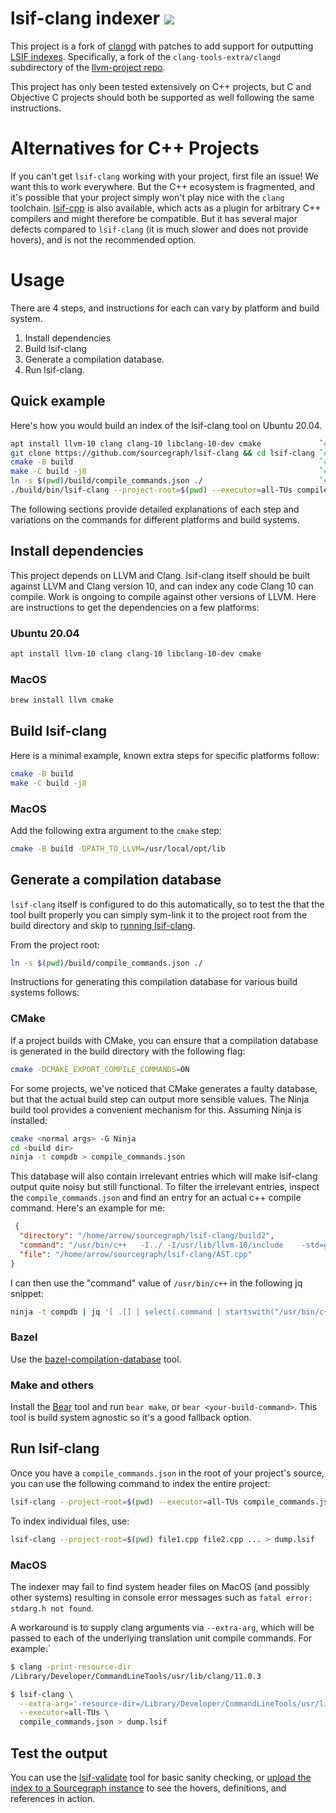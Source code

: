 # lsif-clang indexer ![](https://img.shields.io/badge/status-development-yellow?style=flat)

This project is a fork of [clangd](https://clangd.llvm.org/) with patches to add support for outputting [LSIF indexes](https://microsoft.github.io/language-server-protocol/specifications/lsif/0.5.0/specification/). Specifically, a fork of the `clang-tools-extra/clangd` subdirectory of the [llvm-project repo](https://github.com/llvm/llvm-project/).

This project has only been tested extensively on C++ projects, but C and Objective C projects should both be supported as well following the same instructions.

# Alternatives for C++ Projects

If you can't get `lsif-clang` working with your project, first file an issue! We want this to work everywhere. 
But the C++ ecosystem is fragmented, and it's possible that your project simply won't play nice with the `clang` toolchain. 
[lsif-cpp](https://github.com/sourcegraph/lsif-cpp) is also available, which acts as a plugin for arbitrary C++ compilers and might therefore be compatible. 
But it has several major defects compared to `lsif-clang` (it is much slower and does not provide hovers), and is not the recommended option.

# Usage

There are 4 steps, and instructions for each can vary by platform and build system.

1. Install dependencies
1. Build lsif-clang
1. Generate a compilation database.
1. Run lsif-clang.

## Quick example
Here's how you would build an index of the lsif-clang tool on Ubuntu 20.04.

```sh
apt install llvm-10 clang clang-10 libclang-10-dev cmake             `# install dependencies`
git clone https://github.com/sourcegraph/lsif-clang && cd lsif-clang `# get the code`
cmake -B build                                                       `# configure lsif-clang`
make -C build -j8                                                    `# build lsif-clang`
ln -s $(pwd)/build/compile_commands.json ./                          `# link the compilation database to the project root`
./build/bin/lsif-clang --project-root=$(pwd) --executor=all-TUs compile_commands.json > dump.lsif `# generate an index`
```

The following sections provide detailed explanations of each step and variations on the commands for different platforms and build systems.

## Install dependencies

This project depends on LLVM and Clang. lsif-clang itself should be built against LLVM and Clang version 10, and can index any code Clang 10 can compile. Work is ongoing to compile against other versions of LLVM. Here are instructions to get the dependencies on a few platforms:

### Ubuntu 20.04

```sh
apt install llvm-10 clang clang-10 libclang-10-dev cmake
```

### MacOS

```sh
brew install llvm cmake
```

## Build lsif-clang
Here is a minimal example, known extra steps for specific platforms follow:

```sh
cmake -B build
make -C build -j8
```

### MacOS
Add the following extra argument to the `cmake` step:
```sh
cmake -B build -DPATH_TO_LLVM=/usr/local/opt/lib
```

## Generate a compilation database

`lsif-clang` itself is configured to do this automatically, so to test the that the tool built properly you can simply sym-link it to the project root from the build directory and skip to [running lsif-clang]().

From the project root:
```sh
ln -s $(pwd)/build/compile_commands.json ./
```

Instructions for generating this compilation database for various build systems follows:

### CMake

If a project builds with CMake, you can ensure that a compilation database is generated in the build directory with the following flag:
```sh
cmake -DCMAKE_EXPORT_COMPILE_COMMANDS=ON
```

For some projects, we've noticed that CMake generates a faulty database, but that the actual build step can output more sensible values. The Ninja build tool provides a convenient mechanism for this. Assuming Ninja is installed:

```sh
cmake <normal args> -G Ninja
cd <build dir>
ninja -t compdb > compile_commands.json
```

This database will also contain irrelevant entries which will make lsif-clang output quite noisy but still functional. To filter the irrelevant entries, inspect the `compile_commands.json` and find an entry for an actual c++ compile command. Here's an example for me:
```json
 {
  "directory": "/home/arrow/sourcegraph/lsif-clang/build2",
  "command": "/usr/bin/c++   -I../ -I/usr/lib/llvm-10/include    -std=gnu++17 -o CMakeFiles/clangDaemonFork.dir/AST.cpp.o -c /home/arrow/sourcegraph/lsif-clang/AST.cpp",
  "file": "/home/arrow/sourcegraph/lsif-clang/AST.cpp"
}
```

I can then use the "command" value of `/usr/bin/c++` in the following jq snippet:
```sh
ninja -t compdb | jq '[ .[] | select(.command | startswith("/usr/bin/c++")) ] > compile_commands.json'
```

### Bazel

Use the [bazel-compilation-database](https://github.com/grailbio/bazel-compilation-database) tool.

### Make and others

Install the [Bear](https://github.com/rizsotto/Bear) tool and run `bear make`, or `bear <your-build-command>`. This tool is build system agnostic so it's a good fallback option.

## Run lsif-clang

Once you have a `compile_commands.json` in the root of your project's source, you can use the following command to index the entire project:

```sh
lsif-clang --project-root=$(pwd) --executor=all-TUs compile_commands.json > dump.lsif
```

To index individual files, use:

```sh
lsif-clang --project-root=$(pwd) file1.cpp file2.cpp ... > dump.lsif
```

### MacOS

The indexer may fail to find system header files on MacOS (and possibly other systems) resulting in console error messages such as `fatal error: stdarg.h not found`.

A workaround is to supply clang arguments via `--extra-arg`, which will be passed to each of the underlying translation unit compile commands. For example:`

```bash
$ clang -print-resource-dir
/Library/Developer/CommandLineTools/usr/lib/clang/11.0.3

$ lsif-clang \
  --extra-arg='-resource-dir=/Library/Developer/CommandLineTools/usr/lib/clang/11.0.3' \
  --executor=all-TUs \
  compile_commands.json > dump.lsif
```

## Test the output

You can use the [lsif-validate]() tool for basic sanity checking, or [upload the index to a Sourcegraph instance]() to see the hovers, definitions, and references in action.
